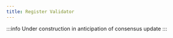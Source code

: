 ```yaml
---
title: Register Validator
---
```


:::info
Under construction in anticipation of consensus update
:::
